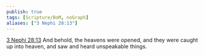 ```yaml
---
publish: true
tags: [Scripture/BoM, noGraph]
aliases: ["3 Nephi 28:13"]
---
```

[3 Nephi 28:13](https://churchofjesuschrist.org/study/scriptures/bofm/3-ne/28?lang=eng&id=p13#p13) And behold, the heavens were opened, and they were caught up into heaven, and saw and heard unspeakable things.
